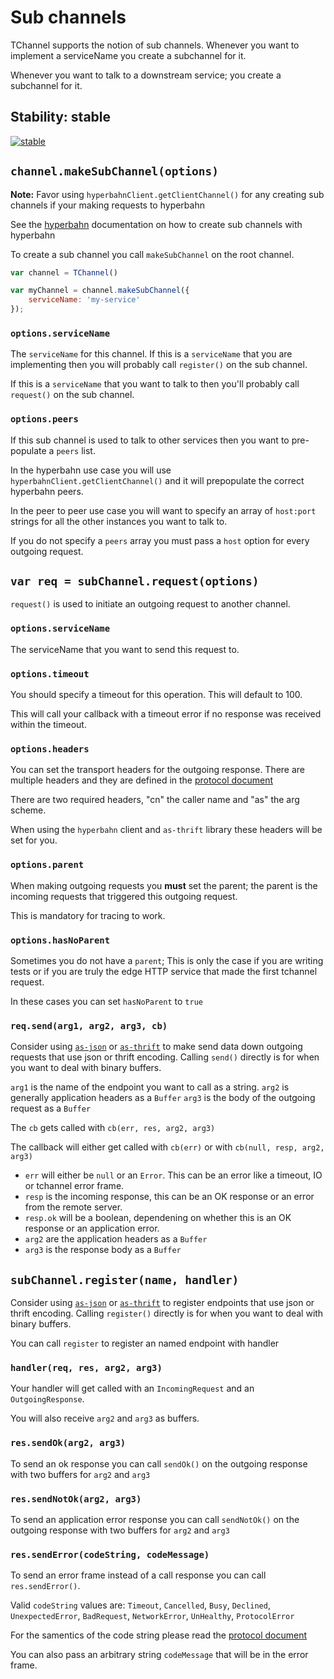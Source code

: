 # Sub channels

TChannel supports the notion of sub channels. Whenever you want
to implement a serviceName you create a subchannel for it.

Whenever you want to talk to a downstream service; you create
a subchannel for it.

## Stability: stable

[![stable](http://badges.github.io/stability-badges/dist/stable.svg)](http://github.com/badges/stability-badges)

## `channel.makeSubChannel(options)`

**Note:** Favor using `hyperbahnClient.getClientChannel()` for
any creating sub channels if your making requests to hyperbahn

See the [hyperbahn](./hyperbahn.md) documentation on how to
create sub channels with hyperbahn

To create a sub channel you call `makeSubChannel` on the root
channel.

```js
var channel = TChannel()

var myChannel = channel.makeSubChannel({
    serviceName: 'my-service'
});
```

### `options.serviceName`

The `serviceName` for this channel. If this is a `serviceName`
that you are implementing then you will probably call `register()`
on the sub channel.

If this is a `serviceName` that you want to talk to then you'll
probably call `request()` on the sub channel.

### `options.peers`

If this sub channel is used to talk to other services then you
want to pre-populate a `peers` list. 

In the hyperbahn use case you will use
`hyperbahnClient.getClientChannel()` and it will prepopulate the
correct hyperbahn peers.

In the peer to peer use case you will want to specify an array
of `host:port` strings for all the other instances you want to
talk to.

If you do not specify a `peers` array you must pass a `host`
option for every outgoing request.

## `var req = subChannel.request(options)`

`request()` is used to initiate an outgoing request to another channel.

### `options.serviceName`

The serviceName that you want to send this request to.

### `options.timeout`

You should specify a timeout for this operation. This will
    default to 100.

This will call your callback with a timeout error if no response
    was received within the timeout.

### `options.headers`

You can set the transport headers for the outgoing response. There
are multiple headers and they are defined in the
[protocol document](../../docs/protocol.md)

There are two required headers, "cn" the caller name and "as" the
arg scheme.

When using the `hyperbahn` client and `as-thrift` library these
headers will be set for you.

### `options.parent`

When making outgoing requests you **must** set the parent; the 
parent is the incoming requests that triggered this outgoing
request.

This is mandatory for tracing to work.

### `options.hasNoParent`

Sometimes you do not have a `parent`; This is only the case if
you are writing tests or if you are truly the edge HTTP service
that made the first tchannel request.

In these cases you can set `hasNoParent` to `true`

### `req.send(arg1, arg2, arg3, cb)`

Consider using [`as-json`](./as-json.md) or 
[`as-thrift`](./as-thrift.md) to make send data down
outgoing requests that use json or thrift encoding.
Calling `send()` directly is for when you want to deal with
binary buffers.

`arg1` is the name of the endpoint you want to call as a string.
`arg2` is generally application headers as a `Buffer`
`arg3` is the body of the outgoing request as a `Buffer`

The `cb` gets called with `cb(err, res, arg2, arg3)`

The callback will either get called with `cb(err)` or with
`cb(null, resp, arg2, arg3)`

 - `err` will either be `null` or an `Error`. This can be 
    an error like a timeout, IO or tchannel error frame.
 - `resp` is the incoming response, this can be an OK
    response or an error from the remote server.
 - `resp.ok` will be a boolean, dependening on whether this is
    an OK response or an application error.
 - `arg2` are the application headers as a `Buffer`
 - `arg3` is the response body as a `Buffer`

## `subChannel.register(name, handler)`

Consider using [`as-json`](./as-json.md) or
[`as-thrift`](./as-thrift.md) to register endpoints
that use json or thrift encoding. Calling `register()` directly
is for when you want to deal with binary buffers.

You can call `register` to register an named endpoint with 
handler

### `handler(req, res, arg2, arg3)`

Your handler will get called with an `IncomingRequest` and an
`OutgoingResponse`.

You will also receive `arg2` and `arg3` as buffers.

### `res.sendOk(arg2, arg3)`

To send an ok response you can call `sendOk()` on the outgoing
response with two buffers for `arg2` and `arg3`

### `res.sendNotOk(arg2, arg3)`

To send an application error response you can call `sendNotOk()`
on the outgoing response with two buffers for `arg2` and `arg3`

### `res.sendError(codeString, codeMessage)`

To send an error frame instead of a call response you can call
`res.sendError()`.

Valid `codeString` values are: `Timeout`, `Cancelled`, `Busy`,
`Declined`, `UnexpectedError`, `BadRequest`, `NetworkError`,
`UnHealthy`, `ProtocolError`

For the samentics of the code string please read the
[protocol document](../../docs/protocol.md)

You can also pass an arbitrary string `codeMessage` that will
be in the error frame.
